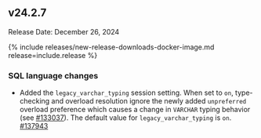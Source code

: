 ## v24.2.7

Release Date: December 26, 2024

{% include releases/new-release-downloads-docker-image.md release=include.release %}

<h3 id="v24-1-9-sql-language-changes">SQL language changes</h3>

- Added the `legacy_varchar_typing` session setting. When set to `on`, type-checking and overload resolution ignore the newly added `unpreferred` overload preference which causes a change in `VARCHAR` typing behavior (see [#133037][#133037]). The default value for `legacy_varchar_typing` is `on`. [#137943][#137943]


[#137943]: https://github.com/cockroachdb/cockroach/pull/137943
[#133037]: https://github.com/cockroachdb/cockroach/pull/133037
